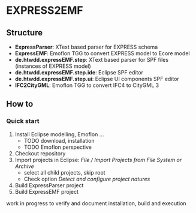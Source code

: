 # EXPRESS2EMF

## Structure

* __ExpressParser__: XText based parser for EXPRESS schema
* __ExpressEMF__: Emoflon TGG to convert EXPRESS model to Ecore model
* __de.htwdd.expressEMF.step__: XText based parser for SPF files (instances of EXPRESS model)
* __de.htwdd.expressEMF.step.ide__: Eclipse SPF editor
* __de.htwdd.expressEMF.step.ui__: Eclipse UI components SPF editor
* __IFC2CityGML__: Emoflon TGG to convert IFC4 to CityGML 3



## How to

### Quick start

1. Install Eclipse modelling, Emoflon ...
    - TODO download, installation
    - TODO Emoflon perspective
2. Checkout repository
3. Import projects in Eclipse: _File / Import Projects from File System or Archive_
    - select all child projects, skip root
    - Check option _Detect and configure project natures_
4. Build ExpressParser project
5. Build ExpressEMF project

work in progress to verify and document installation, build and execution



